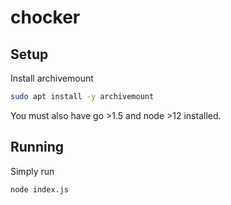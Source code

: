 # chocker

## Setup

Install archivemount

```bash
sudo apt install -y archivemount
```

You must also have go >1.5 and node >12 installed.

## Running

Simply run

```bash
node index.js
```
